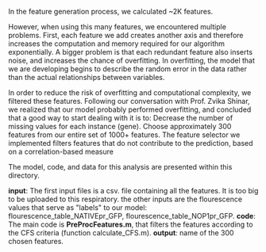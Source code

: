 In the feature generation process, we calculated ~2K features. 

However, when using this many features, we encountered multiple problems.
First, each feature we add creates another axis and therefore increases the computation and memory required for our algorithm exponentially. 
A bigger problem is that each redundant feature also inserts noise, and increases the chance of overfitting. In overfitting, the model that we are developing begins to describe the random error in the data rather than the actual relationships between variables. 

In order to reduce the risk of overfitting and computational complexity, we filtered these features. Following our conversation with Prof. Zvika Shinar, we realized that our model probably performed overfitting, and concluded that a good way to start dealing with it is to:
Decrease the number of missing values for each instance (gene). 
Choose approximately 300 features from our entire set of 1000+ features. The feature selector we implemented filters features that do not contribute to the prediction, based on a correlation-based measure

The model, code, and data for this analysis are presented within this directory.

**input**: The first input files is a csv. file containing all the features. It is too big to be uploaded to this respiratory. the other inputs are the flourescence values that serve as "labels" to our model: flourescence_table_NATIVEpr_GFP, flourescence_table_NOP1pr_GFP. 
**code**: The main code is **PreProcFeatures.m**, that filters the features according to the CFS criteria (function calculate_CFS.m).
**output**: name of the 300 chosen features. 
